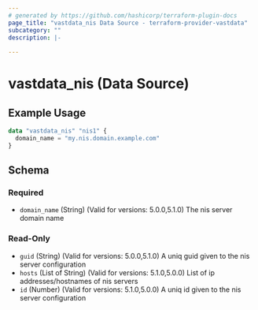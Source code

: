 ```yaml
---
# generated by https://github.com/hashicorp/terraform-plugin-docs
page_title: "vastdata_nis Data Source - terraform-provider-vastdata"
subcategory: ""
description: |-
  
---
```


# vastdata_nis (Data Source)



## Example Usage

```terraform
data "vastdata_nis" "nis1" {
  domain_name = "my.nis.domain.example.com"
}
```

<!-- schema generated by tfplugindocs -->
## Schema

### Required

- `domain_name` (String) (Valid for versions: 5.0.0,5.1.0) The nis server domain name

### Read-Only

- `guid` (String) (Valid for versions: 5.0.0,5.1.0) A uniq guid given to the nis server configuration
- `hosts` (List of String) (Valid for versions: 5.1.0,5.0.0) List of ip addresses/hostnames of nis servers
- `id` (Number) (Valid for versions: 5.1.0,5.0.0) A uniq id given to the nis server configuration
